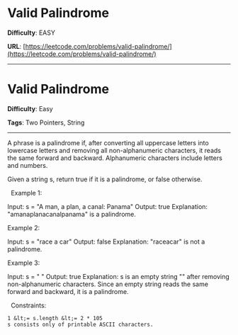 # Valid Palindrome

**Difficulty**: EASY

**URL**: [https://leetcode.com/problems/valid-palindrome/](https://leetcode.com/problems/valid-palindrome/)

---

# Valid Palindrome

**Difficulty**: Easy

**Tags**: Two Pointers, String

---

A phrase is a palindrome if, after converting all uppercase letters into lowercase letters and removing all non-alphanumeric characters, it reads the same forward and backward. Alphanumeric characters include letters and numbers.

Given a string s, return true if it is a palindrome, or false otherwise.

&nbsp;
Example 1:


Input: s = &quot;A man, a plan, a canal: Panama&quot;
Output: true
Explanation: &quot;amanaplanacanalpanama&quot; is a palindrome.


Example 2:


Input: s = &quot;race a car&quot;
Output: false
Explanation: &quot;raceacar&quot; is not a palindrome.


Example 3:


Input: s = &quot; &quot;
Output: true
Explanation: s is an empty string &quot;&quot; after removing non-alphanumeric characters.
Since an empty string reads the same forward and backward, it is a palindrome.


&nbsp;
Constraints:


	1 &lt;= s.length &lt;= 2 * 105
	s consists only of printable ASCII characters.



